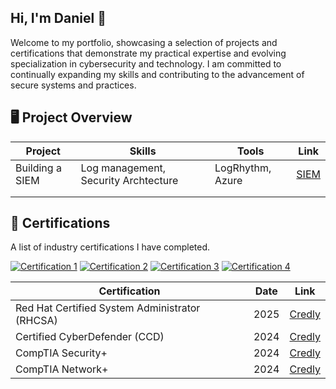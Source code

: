 ## Hi, I'm Daniel 👋

Welcome to my portfolio, showcasing a selection of projects and certifications that demonstrate my practical expertise and evolving specialization in cybersecurity and technology. I am committed to continually expanding my skills and contributing to the advancement of secure systems and practices.


## 🖥️ Project Overview 
|     Project     |                 Skills                |     Tools       |      Link       |
| --------------- | ------------------------------------- | --------------- | --------------- |
| Building a SIEM | Log management, Security Archtecture  | LogRhythm, Azure|  <a href="[https://google.com]https://github.com/iMentorYT/SIEM/tree/main">SIEM</a>   |
|                 |                                       |                 |                 |
|                 |                                       |                 |                 |


## :pencil: Certifications 
A list of industry certifications I have completed.

[![Certification 1](https://images.credly.com/size/110x110/images/572de0ba-2c59-4816-a59d-b0e1687e45ee/image.png)](https://www.credly.com/badges/ca00bded-2505-4420-bfe3-92520ddf6afe/public_url)
[![Certification 2](https://images.credly.com/size/110x110/images/892ffd98-b098-46f4-8315-89f78d03f950/image.png)](https://www.credly.com/badges/c6ac6085-f257-4f28-aedb-3066295089d7/public_url)
[![Certification 3](https://images.credly.com/size/110x110/images/80d8a06a-c384-42bf-ad36-db81bce5adce/blob)](https://www.credly.com/badges/a337e555-b19b-4a24-8da6-ae286d8b2494/public_url)
[![Certification 4](https://images.credly.com/size/110x110/images/c70ba73e-3c8a-46fa-9d60-4a9af94ad662/blob)](https://www.credly.com/badges/18a0d633-4a08-4fe3-8d54-044d64b5ed9e/public_url)


|     Certification     |               Date               |     Link       |
| --------------------  | -------------------------------------- | ---------------| 
| Red Hat Certified System Administrator (RHCSA)     |                2025                |     <a href="https://www.credly.com/badges/ca00bded-2505-4420-bfe3-92520ddf6afe/public_url">Credly</a>        | 
| Certified CyberDefender (CCD) |        2024                |    <a href="https://www.credly.com/badges/c6ac6085-f257-4f28-aedb-3066295089d7/public_url">Credly</a>         |
| CompTIA Security+     |                2024                |     <a href="https://www.credly.com/badges/a337e555-b19b-4a24-8da6-ae286d8b2494/public_url">Credly</a>        | 
| CompTIA Network+     |                2024                |     <a href="https://www.credly.com/badges/18a0d633-4a08-4fe3-8d54-044d64b5ed9e/public_url">Credly</a>        | 











<!--
**danielseb/danielseb** is a ✨ _special_ ✨ repository because its `README.md` (this file) appears on your GitHub profile.

Here are some ideas to get you started:

- 🔭 I’m currently working on ...
- 🌱 I’m currently learning ...
- 👯 I’m looking to collaborate on ...
- 🤔 I’m looking for help with ...
- 💬 Ask me about ...
- 📫 How to reach me: ...
- 😄 Pronouns: ...
- ⚡ Fun fact: ...
-->
